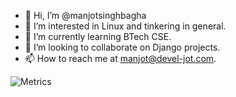 - 👋 Hi, I’m @manjotsinghbagha
- 👀 I’m interested in Linux and tinkering in general. 
- 🌱 I’m currently learning BTech CSE.
- 💞️ I’m looking to collaborate on Django projects.
- 📫 How to reach me at <manjot@devel-jot.com>.

<!---
manjotsinghbagha/manjotsinghbagha is a ✨ special ✨ repository because its `README.md` (this file) appears on your GitHub profile.
You can click the Preview link to take a look at your changes.
--->
![Metrics](https://metrics.lecoq.io/manjotsinghbagha?template=terminal&base.activity=0&base.metadata=0&lines=1&config.timezone=Asia%2FKolkata)
